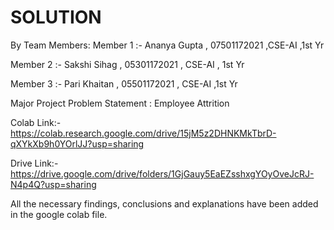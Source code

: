 # SOLUTION

By Team Members:
Member 1 :-
Ananya Gupta , 07501172021 ,CSE-AI ,1st Yr

Member 2 :-
Sakshi Sihag , 05301172021 , CSE-AI , 1st Yr

Member 3 :-
Pari Khaitan , 05501172021 , CSE-AI ,1st Yr

Major Project Problem Statement : Employee Attrition

Colab Link:- https://colab.research.google.com/drive/15jM5z2DHNKMkTbrD-qXYkXb9h0YOrlJJ?usp=sharing

Drive Link:- https://drive.google.com/drive/folders/1GjGauy5EaEZsshxgYOyOveJcRJ-N4p4Q?usp=sharing

All the necessary findings, conclusions and explanations have been added in the google colab file.
